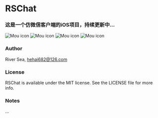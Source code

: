 # RSChat
### 这是一个仿微信客户端的iOS项目，持续更新中...
![Mou icon](https://github.com/riversea2015/RSChat/blob/master/test_1.gif?raw=true) 
![Mou icon](https://github.com/riversea2015/RSChat/blob/master/test_2.gif?raw=true)
![Mou icon](https://github.com/riversea2015/RSChat/blob/master/test_3.gif?raw=true) 
![Mou icon](https://github.com/riversea2015/RSChat/blob/master/test_4.gif?raw=true)

### Author

River Sea, hehai682@126.com

### License

RSChat is available under the MIT license. See the LICENSE file for more info.

### Notes

...


